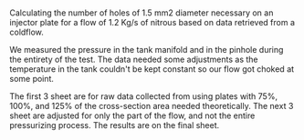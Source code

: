 # 
Calculating the number of holes of 1.5 mm2 diameter necessary on an injector plate for a flow of 1.2 Kg/s of nitrous based on data retrieved from a coldflow.

We measured the pressure in the tank manifold and in the pinhole during the entirety of the test. The data needed some adjustments as the temperature in the tank couldn't be kept constant so our flow got choked at some point.

The first 3 sheet are for raw data collected from using plates with 75%, 100%, and 125% of the cross-section area needed theoretically. The next 3 sheet are adjusted for only the part of the flow, and not the entire pressurizing process. The results are on the final sheet.
